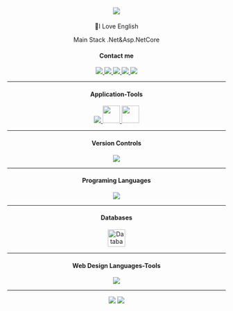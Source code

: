 <div align="center">
  <h1 style="font-family: 'Consolas', monospace;">
    <a href="https://git.io/typing-svg">   
      <img src="https://readme-typing-svg.demolab.com/?center=true&size=35&color=FFFF00&duration=4500&lines=Hi+There;I'm+Farbod+Mirzaee;I'm+Backend+Developer;"/>
    </a>
  </h1>
</div>
<div align="center">
  <p>🌱I Love English</p>
  <p>Main Stack .Net&Asp.NetCore</p>
</div>
<h4 align="center">Contact me</h4>
<div align="center">
  <a href="mailto:mr.farbodmirzaee@gmail.com">
    <img src="https://img.shields.io/badge/Gmail-D14836?style=for-the-badge&logo=gmail&logoColor=white" />
  </a>
  <a href="https://t.me/MrFarbodMirzaee">
    <img src="https://img.shields.io/badge/Telegram-2CA5E0?style=for-the-badge&logo=telegram&logoColor=white" />
  </a>
  <a href="#">
    <img src="https://img.shields.io/badge/website-000000?style=for-the-badge&logo=About.me&logoColor=white" />
  </a>
  <a href="https://www.linkedin.com/in/farbod-mirzaee/">
    <img src="https://img.shields.io/badge/LinkedIn-0077B5?style=for-the-badge&logo=linkedin&logoColor=white" />
  </a>
  <a href="https://discord.com/users/1126034346265038898">
    <img src="https://img.shields.io/badge/Discord-0077B5?style=for-the-badge&logo=discord&logoColor=white" />
  </a>
</div>
<hr/>
<div>
   <h4 align="center">Application-Tools</h4>
  <p align="center">
  <a href="https://skillicons.dev">
    <img src="https://skillicons.dev/icons?i=visualstudio,vscode,rider,postman,docker" />
    <img style="height:40px; width:auto; display:inline-block;" src="https://github.com/user-attachments/assets/f823a014-bbf0-4172-ba7d-10d1b5642166" />
    <img style="height:40px; width:auto; display:inline-block;" src="https://github.com/user-attachments/assets/1c79f741-74ae-47a6-b373-63a040d62a71" />
  </a>
    <hr/>
    <h4 align="center">Version Controls</h4>
  <p align="center">
  <a href="https://skillicons.dev">
    <img src="https://skillicons.dev/icons?i=git" />
  </a>
</p>
<hr/>
  <h4 align="center">Programing Languages</h4>
  <p align="center">
  <a href="https://skillicons.dev">
    <img src="https://skillicons.dev/icons?i=dotnet,cs,js" />
  </a>
</p>
  <hr/>
  <h4 align="center">Databases</h4>
<p align="center">
  <img style="height:40px; width:auto;" src="https://github.com/user-attachments/assets/f20a10ee-c4f8-45f3-8d2a-891fc9e1343f" alt="Database Icon"/> 
</p>
<hr/>
  <h4 align="center">Web Design Languages-Tools</h4>
  <p align="center">
  <a href="https://skillicons.dev">
    <img  src="https://skillicons.dev/icons?i=js,html,css,jquery,bootstrap" />
  </a>
</p>
  <hr/>
</div>
<div align="center">
<img src="https://streak-stats.demolab.com/?user=MrFarbodMirzaee&theme=dark"/>
<img src="https://github-readme-stats.vercel.app/api?username=MrFarbodMirzaee&show_icons=true&theme=radical"/>
</div>

<!--
**MrFarbodMirzaee/MrFarbodMirzaee** is a ✨ _special_ ✨ repository because its `README.md` (this file) appears on your GitHub profile.

Here are some ideas to get you started:

- 🔭 I’m currently working on ...
- 🌱 I’m currently learning ...
- 👯 I’m looking to collaborate on ...
- 🤔 I’m looking for help with ...
- 💬 Ask me about ...
- 📫 How to reach me: ...
- 😄 Pronouns: ...
- ⚡ Fun fact: ...
-->
